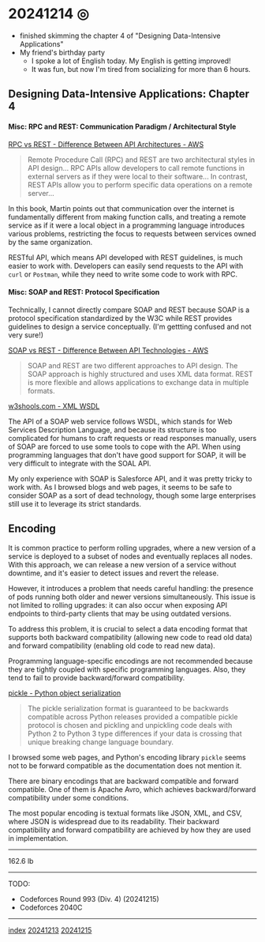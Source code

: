 <head><meta name="viewport" content="width=device-width, initial-scale=1.0, user-scalable=yes" /><meta charset="UTF-8"></head>

# 20241214 ◎

- finished skimming the chapter 4 of "Designing Data-Intensive Applications"
- My friend's birthday party
	- I spoke a lot of English today. My English is getting improved!
	- It was fun, but now I'm tired from socializing for more than 6 hours.

## Designing Data-Intensive Applications: Chapter 4

#### Misc: RPC and REST: Communication Paradigm / Architectural Style

[RPC vs REST - Difference Between API Architectures - AWS](https://aws.amazon.com/compare/the-difference-between-rpc-and-rest/) 

> Remote Procedure Call (RPC) and REST are two architectural styles in API design... RPC APIs allow developers to call remote functions in external servers as if they were local to their software... In contrast, REST APIs allow you to perform specific data operations on a remote server...

In this book, Martin points out that communication over the internet is fundamentally different from making function calls, and treating a remote service as if it were a local object in a programming language introduces various problems, restricting the focus to requests between services owned by the same organization.

RESTful API, which means API developed with REST guidelines, is much easier to work with. Developers can easily send requests to the API with `curl` or `Postman`, while they need to write some code to work with RPC.

#### Misc: SOAP and REST: Protocol Specification 

Technically, I cannot directly compare SOAP and REST because SOAP is a protocol specification standardized by the W3C while REST provides guidelines to design a service conceptually. (I'm gettting confused and not very sure!)

[SOAP vs REST - Difference Between API Technologies - AWS](https://aws.amazon.com/compare/the-difference-between-soap-rest/)

> SOAP and REST are two different approaches to API design. The SOAP approach is highly structured and uses XML data format. REST is more flexible and allows applications to exchange data in multiple formats.

[w3shools.com - XML WSDL](https://www.w3schools.com/xml/xml_wsdl.asp)

The API of a SOAP web service follows WSDL, which stands for Web Services Description Language, and because its structure is too complicated for humans to craft requests or read responses manually, users of SOAP are forced to use some tools to cope with the API. When using programming languages that don't have good support for SOAP, it will be very difficult to integrate with the SOAL API.

My only experience with SOAP is Salesforce API, and it was pretty tricky to work with. As I browsed blogs and web pages, it seems to be safe to consider SOAP as a sort of dead technology, though some large enterprises still use it to leverage its strict standards.

## Encoding

It is common practice to perform rolling upgrades, where a new version of a service is deployed to a subset of nodes and eventually replaces all nodes. With this approach, we can release a new version of a service without downtime, and it's easier to detect issues and revert the release.

However, it introduces a problem that needs careful handling: the presence of pods running both older and newer versions simultaneously. This issue is not limited to rolling upgrades: it can also occur when exposing API endpoints to third-party clients that may be using outdated versions.

To address this problem, it is crucial to select a data encoding format that supports both backward compatibility (allowing new code to read old data) and forward compatibility (enabling old code to read new data).

Programming language-specific encodings are not recommended because they are tightly coupled with specific programming languages. Also, they tend to fail to provide backward/forward compatibility.

[pickle - Python object serialization](https://docs.python.org/3/library/pickle.html)

> The pickle serialization format is guaranteed to be backwards compatible across Python releases provided a compatible pickle protocol is chosen and pickling and unpickling code deals with Python 2 to Python 3 type differences if your data is crossing that unique breaking change language boundary.

I browsed some web pages, and Python's encoding library `pickle` seems not to be forward compatible as the documentation does not mention it.

There are binary encodings that are backward compatible and forward compatible. One of them is Apache Avro, which achieves backward/forward compatibility under some conditions.

The most popular encoding is textual formats like JSON, XML, and CSV, where JSON is widespread due to its readability. Their backward compatibility and forward compatibility are achieved by how they are used in implementation.

---

162.6 lb

---

TODO:

- Codeforces Round 993 (Div. 4) (20241215)
- Codeforces 2040C

---

[index](../../index.html)
[20241213](20241213.html)
[20241215](20241215.html)
